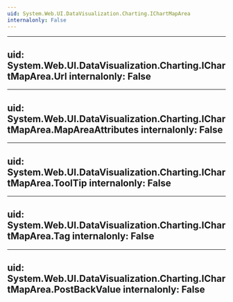 ```yaml
---
uid: System.Web.UI.DataVisualization.Charting.IChartMapArea
internalonly: False
---
```


---
uid: System.Web.UI.DataVisualization.Charting.IChartMapArea.Url
internalonly: False
---

---
uid: System.Web.UI.DataVisualization.Charting.IChartMapArea.MapAreaAttributes
internalonly: False
---

---
uid: System.Web.UI.DataVisualization.Charting.IChartMapArea.ToolTip
internalonly: False
---

---
uid: System.Web.UI.DataVisualization.Charting.IChartMapArea.Tag
internalonly: False
---

---
uid: System.Web.UI.DataVisualization.Charting.IChartMapArea.PostBackValue
internalonly: False
---
